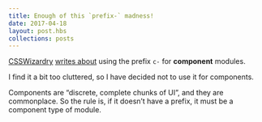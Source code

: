 ```yaml
---
title: Enough of this `prefix-` madness!
date: 2017-04-18
layout: post.hbs
collections: posts
---
```


[CSSWizardry](https://twitter.com/csswizardry) [writes about](https://csswizardry.com/2015/03/more-transparent-ui-code-with-namespaces/) using the prefix `c-` for **component** modules.

I find it a bit too cluttered, so I have decided not to use it for components.

Components are “discrete, complete chunks of UI”, and they are commonplace. So the rule is, if it doesn’t have a prefix, it must be a component type of module.
